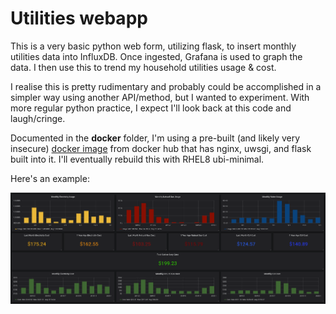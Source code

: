 # Utilities webapp

This is a very basic python web form, utilizing flask, to insert monthly utilities data into InfluxDB. Once ingested, Grafana is used to graph the data. I then use this to trend my household utilities usage & cost.

I realise this is pretty rudimentary and probably could be accomplished in a simpler way using another API/method, but I wanted to experiment. With more regular python practice, I expect I'll look back at this code and laugh/cringe.


Documented in the __docker__ folder, I'm using a pre-built (and likely very insecure) [docker image](https://hub.docker.com/r/tiangolo/uwsgi-nginx-flask) from docker hub that has nginx, uwsgi, and flask built into it. I'll eventually rebuild this with RHEL8 ubi-minimal.


Here's an example:

![alt text](https://raw.githubusercontent.com/aludwar/python/master/utilities_app/utilities.png "Example utilities graph")

